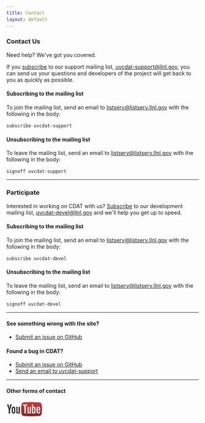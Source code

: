 ```yaml
---
title: Contact
layout: default
---
```


<style type="text/css">
  img.contact-logo {
    height: 40px;
  }
</style>

### Contact Us

Need help? We've got you covered.

If you [subscribe][subscribe] to our support mailing list, [uvcdat-support@llnl.gov][support], you can send us your questions and developers of the project will get back to you as quickly as possible.

#### Subscribing to the mailing list

To join the mailing list, send an email to [listserv@listserv.llnl.gov][subscribe] with the following in the body:

    subscribe uvcdat-support

#### Unsubscribing to the mailing list

To leave the mailing list, send an email to [listserv@listserv.llnl.gov][unsubscribe] with the following in the body:

    signoff uvcdat-support


---

### Participate

Interested in working on CDAT with us? [Subscribe][devsub] to our development mailing list, [uvcdat-devel@llnl.gov][devel] and we'll help you get up to speed.

#### Subscribing to the mailing list

To join the mailing list, send an email to [listserv@listserv.llnl.gov][devsub] with the following in the body:

    subscribe uvcdat-devel

#### Unsubscribing to the mailing list

To leave the mailing list, send an email to [listserv@listserv.llnl.gov][devunsub] with the following in the body:

    signoff uvcdat-devel

---

#### See something wrong with the site?

- [Submit an issue on GitHub](https://github.com/CDAT/uvcdat-site/issues)

#### Found a bug in CDAT?

- [Submit an issue on GitHub](https://github.com/CDAT/uvcdat/issues)
- [Send an email to uvcdat-support][support]

---

#### Other forms of contact

<a href="https://www.youtube.com/results?search_query=UVCDAT"><img class="contact-logo" src="/images/youtube.png" alt="YouTube logo"/></a>

[uvcdat-askbot]:   http://askbot-uvcdat.llnl.gov
[support]:         mailto:uvcdat-support@llnl.gov
[devel]:           mailto:uvcdat-devel@llnl.gov
[devsub]:          mailto:listserv@listserv.llnl.gov?body=subscribe%20uvcdat-devel&amp;subject=Subscribe
[devunsub]:        mailto:listserv@listserv.llnl.gov?body=signoff%20uvcdat-devel&amp;subject=Unsubscribe
[subscribe]:       mailto:listserv@listserv.llnl.gov?body=subscribe%20uvcdat-support&amp;subject=Subscribe
[unsubscribe]:     mailto:listserv@listserv.llnl.gov?body=signoff%20uvcdat-support&amp;subject=Unsubscribe
